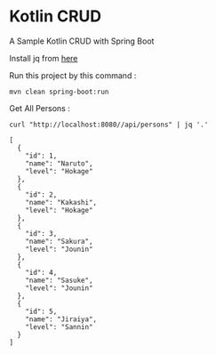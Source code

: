 # Kotlin CRUD

A Sample Kotlin CRUD with Spring Boot

Install jq from [here](https://stedolan.github.io/jq/download/)

Run this project by this command :

`mvn clean spring-boot:run`

Get All Persons :

`curl "http://localhost:8080//api/persons" | jq '.'`

```
[
  {
    "id": 1,
    "name": "Naruto",
    "level": "Hokage"
  },
  {
    "id": 2,
    "name": "Kakashi",
    "level": "Hokage"
  },
  {
    "id": 3,
    "name": "Sakura",
    "level": "Jounin"
  },
  {
    "id": 4,
    "name": "Sasuke",
    "level": "Jounin"
  },
  {
    "id": 5,
    "name": "Jiraiya",
    "level": "Sannin"
  }
]
```